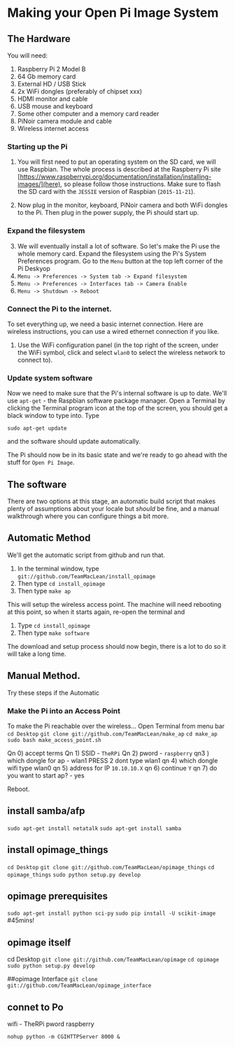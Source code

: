 # Making your Open Pi Image System

## The Hardware

You will need:

1.  Raspberry Pi 2 Model B
2.  64 Gb memory card
3.  External HD / USB Stick
4.  2x WiFi dongles (preferably of chipset xxx)
5.  HDMI monitor and cable
6.  USB mouse and keyboard
7.  Some other computer and a memory card reader
8.  PiNoir camera module and cable
9.  Wireless internet access

### Starting up the Pi

1.  You will first need to put an operating system on the SD card, we will use Raspbian. The whole process is described at the Raspberry Pi site [https://www.raspberrypi.org/documentation/installation/installing-images/](here), so please follow those instructions. Make sure to flash the SD card with the `JESSIE` version of Raspbian (`2015-11-21`).

2.  Now plug in the monitor, keyboard, PiNoir camera and both WiFi dongles to the Pi. Then plug in the power supply, the Pi should start up.

### Expand the filesystem

3. We will eventually install a lot of software. So let's make the Pi use the whole memory card. Expand the filesystem using the Pi's System Preferences program.
Go to the `Menu` button at the top left corner of the Pi Deskyop
  1.  `Menu -> Preferences -> System tab -> Expand filesystem`
  2.  `Menu -> Preferences -> Interfaces tab -> Camera Enable`
  3.  `Menu -> Shutdown -> Reboot`

### Connect the Pi to the internet.

To set everything up, we need a basic internet connection. Here are wireless instructions, you can use a wired ethernet connection if you like.

1.  Use the WiFi configuration panel (in the top right of the screen, under the WiFi symbol, click and select `wlan0` to select the wireless network to connect to).

### Update system software

Now we need to make sure that the Pi's internal software is up to date. We'll use `apt-get` - the Raspbian software package manager. Open a Terminal by clicking the Terminal program icon at the top of the screen, you should get a black window to type into. Type  

  `sudo apt-get update`

and the software should update automatically.

The Pi should now be in its basic state and we're ready to go ahead with the stuff for `Open Pi Image`.

## The software
There are two options at this stage, an automatic build script that makes plenty of assumptions about your locale but _should_ be fine, and a manual walkthrough where you can configure things a bit more.

## Automatic Method

We'll get the automatic script from github and run that.
1.  In the terminal window, type `git://github.com/TeamMacLean/install_opimage`
2.  Then type `cd install_opimage`
3.  Then type `make ap`

This will setup the wireless access point. The machine will need rebooting at this point, so when it starts again, re-open the terminal and

1.  Type `cd install_opimage`
2.  Then type `make software`

The  download and setup process should now begin, there is a lot to do so it will take a long time.


## Manual Method.
Try these steps if the Automatic
### Make the Pi into an Access Point

To make the Pi reachable over the wireless...
Open Terminal from menu bar
`cd Desktop`
`git clone git://github.com/TeamMacLean/make_ap`
`cd make_ap`
`sudo bash make_access_point.sh`

Qn 0) accept terms
Qn 1) SSID - `TheRPi`
Qn 2) pword - `raspberry`
qn3 ) which dongle for ap - wlan1 PRESS 2 dont type wlan1
qn 4) which dongle wifi type wlan0
qn 5) address for IP `10.10.10.X`
qn 6) continue `Y`
qn 7) do you want to start ap? - yes

Reboot.

## install samba/afp

`sudo apt-get install netatalk`
`sudo apt-get install samba`

## install opimage_things
`cd Desktop`
`git clone git://github.com/TeamMacLean/opimage_things`
`cd opimage_things`
`sudo python setup.py develop`

## opimage prerequisites
`sudo apt-get install python sci-py`
`sudo pip install -U scikit-image` #45mins!

## opimage itself
cd Desktop
`git clone git://github.com/TeamMacLean/opimage`
`cd opimage`
`sudo python setup.py develop`


##opimage Interface
`git clone git://github.com/TeamMacLean/opimage_interface`

## connet to Po
wifi - TheRPi pword raspberry

`nohup python -m CGIHTTPServer 8000 &`
